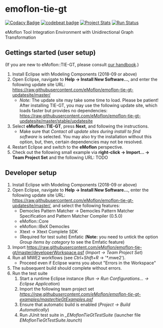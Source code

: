 # emoflon-tie-gt

[![Codacy Badge](https://api.codacy.com/project/badge/Grade/7566bf29bf0546a6a75c52be30b85c79)](https://www.codacy.com/app/RolandKluge/emoflon-tie-gt?utm_source=github.com&amp;utm_medium=referral&amp;utm_content=eMoflon/emoflon-tie-gt&amp;utm_campaign=Badge_Grade)
[![codebeat badge](https://codebeat.co/badges/5d38ead2-f38e-472c-99b5-9f7408970d8e)](https://codebeat.co/projects/github-com-emoflon-emoflon-tie-gt-master)
[![Project Stats](https://www.openhub.net/p/emoflon-tie-gt/widgets/project_thin_badge.gif)](https://www.openhub.net/p/emoflon-tie-gt)
[![Run Status](https://api.shippable.com/projects/5b0413d69f890e0700fdeb2e/badge?branch=master)]()

eMoflon Tool Integration Environment with Unidirectional Graph Transformation

## Gettings started (user setup)
(If you are new to eMoflon::TIE-GT, please consult [our handbook](https://paper.dropbox.com/doc/AVuIhKAu4ZWDck9vCnnQMykWAg-FhfAuR8acECs3kUpgAxoZ).)

1. Install Eclipse with Modeling Components (2018-09 or above)
1. Open Eclipse, navigate to **Help &rarr; Install New Software...**, and enter the following update site URL: https://raw.githubusercontent.com/eMoflon/emoflon-tie-gt-updatesite/master/
   * *Note:* The update site may take some time to load. Please be patient! After installing TIE-GT, you may use the following update site, which loads faster but provides no dependencies: https://raw.githubusercontent.com/eMoflon/emoflon-tie-gt-updatesite/master/stable/updatesite
1. Select **eMoflon::TIE-GT**, press **Next**, and following the instructions.
   * Make sure that *Contact all update sites during install to find software* is selected. You may also try the installation without this option, but, then, certain dependencies may not be resolved.
1. Restart Eclipse and switch to the **eMoflon** perspective.
1. Check out the following small example via **right-click &rarr; Import... &rarr; Team Project Set** and the following URL: TODO

## Developer setup
1. Install Eclipse with Modeling Components (2018-09 or above)
1. Open Eclipse, navigate to **Help &rarr; Install New Software...**, enter the following update site URL: https://raw.githubusercontent.com/eMoflon/emoflon-tie-gt-updatesite/master/, and select the following features:
   - Democles Pattern Matcher &rarr; Democles Pattern Matcher Specification and Pattern Matcher Compiler (0.5.0)
   - eMoflon::Core
   - eMoflon::IBeX Democles
   - Xtext &rarr; Xtext Complete SDK
   - (Required for test suite) Emfatic (**Note:** you need to untick the option *Group items by category* to see the Emfatic feature)
1. Import https://raw.githubusercontent.com/eMoflon/emoflon-tie-gt/master/developerWorkspace.psf (*Import &rarr; Team Project Set*)
1. Run all MWE2 workflows (see *Ctrl+Shift+R* &rarr; '*.mwe2').
   * Proceed even if Eclipse warns you about "Errors in the Workspace"
1. The subsequent build should complete without errors.
1. Run the test suite 
   1. Start a runtime Eclipse instance (*Run &rarr; Run Configurations... &rarr; Eclipse Application*)
   1. Import the following team project set *https://raw.githubusercontent.com/eMoflon/emoflon-tie-gt-examples/master/tieGtExamples.psf*
   1. Ensure that automatic build is enabled (*Project &rarr; Build Automatically*)
   1. Run JUnit test suite in *_EMoflonTieGtTestSuite* (launcher file *EMoflonTieGtTestSuite.launch*)
   
   
